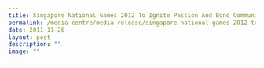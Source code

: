 ```yaml
---
title: Singapore National Games 2012 To Ignite Passion And Bond Communities
permalink: /media-centre/media-release/singapore-national-games-2012-to-ignite-passion-and-bond-communities/
date: 2011-11-26
layout: post
description: ""
image: ""
---
```

